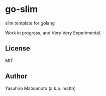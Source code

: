 # go-slim

slim template for golang

Work in progress, and Very Very Experimental.

## License

MIT

## Author

Yasuhiro Matsumoto (a.k.a. mattn)
